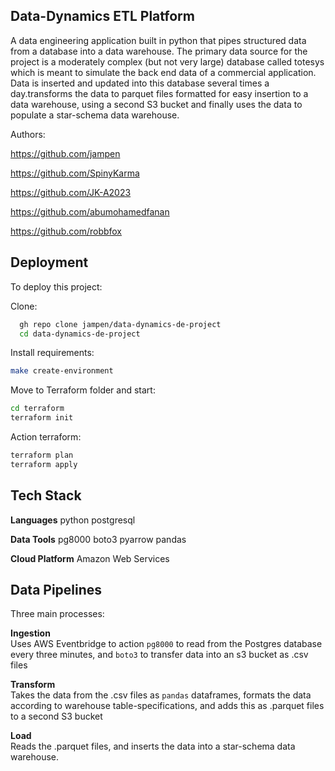 ## Data-Dynamics ETL Platform


A data engineering application built in python that pipes structured data from a database into a data warehouse. The primary data source for the project is a moderately complex (but not very large) database called totesys which is meant to simulate the back end data of a commercial application. Data is inserted and updated into this database several times a day.transforms the data to parquet files formatted for easy insertion to a data warehouse, using a second S3 bucket and finally uses the data to populate a star-schema data warehouse.

Authors:

https://github.com/jampen

https://github.com/SpinyKarma

https://github.com/JK-A2023

https://github.com/abumohamedfanan

https://github.com/robbfox

## Deployment

To deploy this project:


Clone:



```bash
  gh repo clone jampen/data-dynamics-de-project
  cd data-dynamics-de-project
```
Install requirements:

```bash
make create-environment
```
Move to Terraform folder and start:
```bash
cd terraform
terraform init 
```
Action terraform:
```bash
terraform plan
terraform apply
```

## Tech Stack

**Languages** python postgresql

**Data Tools** pg8000 boto3 pyarrow pandas

**Cloud Platform** Amazon Web Services


## Data Pipelines

Three main processes:

**Ingestion**   
    Uses AWS Eventbridge to action ```pg8000``` to read from the Postgres database every three minutes, and ```boto3``` to transfer data into an s3 bucket as .csv files

**Transform**   
    Takes the data from the .csv files as ```pandas``` dataframes, formats the data according to warehouse table-specifications, and adds this as .parquet files to a second S3 bucket

**Load**   
    Reads the .parquet files, and inserts the data into a star-schema data warehouse.

